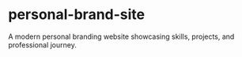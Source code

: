# personal-brand-site
A modern personal branding website showcasing skills, projects, and professional journey.
